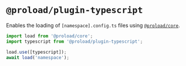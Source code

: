 # `@proload/plugin-typescript`

Enables the loading of `[namespace].config.ts` files using [`@proload/core`](https://github.com/natemoo-re/proload).

```js
import load from '@proload/core';
import typescript from '@proload/plugin-typescript';

load.use([typescript]);
await load('namespace');
```
